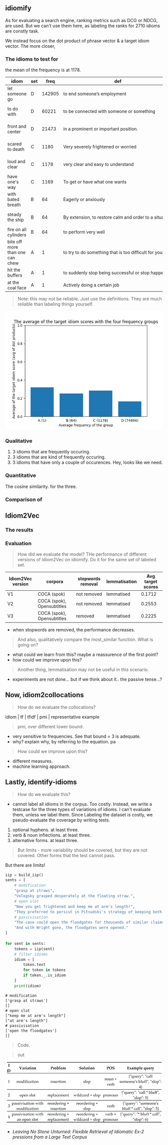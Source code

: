 


## idiomify

As for evaluating a search engine, ranking metrics such as DCG or NDCG, are used.
But we can't use them here, as labeling the ranks for 2710 idioms are constly task.

We instead focus on the dot product of phrase vector & a target idiom vector.
The more closer,

### The idioms to test for

the mean of the frequency is at 1178.

idiom | set | freq | def | synonyms
--- | --- | --- | --- | ---
let someone go | D | 142905 | to end someone’s employment | fire, discharege
to do with | D |60221 | to be connected with someone or something | conncted, associated, related
front and center | D | 21473 | in a prominent or important position. | prominantly, easily, clearly
scared to death | C | 1180 | Very severely frightened or worried | scared, frightened, worried
loud and clear | C |  1178 | very clear and easy to understand | clearly, precisely, accurately
have one's way | C | 1169 | To get or have what one wants | get, have, obtain
with bated breath | B | 64 | Eagerly or anxiously | excitedly, anxiously, hopefully
steady the ship | B |64 | By extension, to restore calm and order to a situatio | restore, repair, renovate
fire on all cylinders | B | 64 | to perform very well | perform, well, excel
bite off more than one can chew |  A |1 | to try to do something that is too difficult for you | try, attempt, diffcult
hit the buffers | A | 1 | to suddenly stop being successful or stop happening | stop, quit, suddenly
at the coal face | A |  1 | Actively doing a certain job | work, actively, job

> Note: this may not be reliable. Just use the definitions. They are much reliable than labeling things yourself.
> 

![](.Results_images/03e8a6f0.png)





### Qualitative

1. 3 idioms that are frequently occuring.
2. 3 idioms that are kind of frequently occuring.
3. 3 idioms that have only a couple of occurences.
Hey, looks like we need.


### Quantitative
The cosine similarity. for the three.


### Comparison of 



## Idiom2Vec
### The results


### Evaluation

> How did we evaluate the model?
THe performance of different versions of Idiom2Vec on idiomify. Do it for the same set of labeled set.

Idiom2Vec version | corpora | stopwords removal | lemmatisation | Avg target scores
--- | --- | --- | --- | --- 
V1| COCA (spok) | not removed | lemmatised | 0.1712
V2 | COCA (spok), Opensubtitles | not removed | lemmatised  | 0.2553
V3 | COCA (spok), Opensubtitles | removed | lemmatised | 0.2225

- when stopwords are removed, the performance decreases.

> And also, qualitatively compare the most_similar function. What is going on?
- what could we learn from this? maybe a reassurence of the first point?
- how could we improve upon this?


> Another thing, lemmatisation may not be useful in this scenario.
- experiments are not done... but if we think about it.. the passive tense...?



## Now, idiom2collocations

> How do we evaluate the collocations?

idiom | tf |  tfidf  | pmi | representative example



> pmi, over different lower bound.
- very sensitive to frequencies. See that bound = 3 is adequate.
- why? explain why, by referring to the equation. pa


> How could we improve upon this? 
- different measures.
- machine learning approach.


## Lastly, identify-idioms

> How do we evaluate this? 
- cannot label all idioms in the corpus. Too costly. Instead, we write a testcase for the three
types of variations of idioms. I can't evaluate them, unless we label them. Since Labeling the dataset is costly,
we pseudo-evaluate the coverage by writing tests.
1. optional hyphens. at least three.
2. verb & noun inflections. at least three.
3. alternative forms. at least three.



> But limits - more variability should be covered, but they are not covered.
Other forms that the test cannot pass.

But there are limits!

```python
iip = build_iip()
sents = [
    # modification
    "grasp at straws",
    "Vologsky grasped desperately at the floating straw.",
    # open slot
    "Now you get frightened and keep me at arm's length!",
    "They preferred to persist in Piłsudski's strategy of keeping both Germans and Russians at arm's length.",
    # passivisation
    "The case could open the floodgates for thousands of similar claims worldwide.",
    "And with Wright gone, the floodgates were opened."
]

for sent in sents:
    tokens = iip(sent)
    # filter idioms
    idiom = [
        token.text
        for token in tokens
        if token._.is_idiom
    ]
    print(idiom)

```
```commandline
# modification
['grasp at straws']
[]
# open slot
["keep me at arm's length"]
["at arm's length"]
# passivisation
['open the floodgates']
[]
```
> Code.



> out

![Summary of query generation for searching idioms Adapted from: ... ](.Results_images/248120a5.png)
- *Leaving No Stone Unturned: Flexible Retrieval of Idiomatic Ex-2 pressions from a Large Text Corpus*


